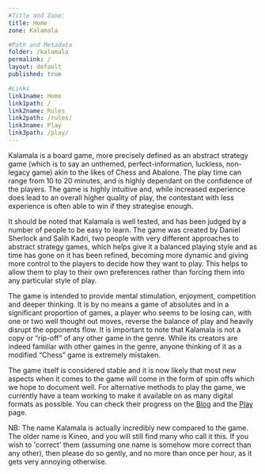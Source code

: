```yaml
---
#Title and Zone:
title: Home
zone: Kalamala

#Path and Metadata
folder: /kalamala
permalink: /
layout: default
published: true

#Links
link1name: Home
link1path: /
link2name: Rules
link2path: /rules/
link3name: Play
link3path: /play/
---
```


Kalamala is a board game, more precisely defined as an abstract strategy game (which is to say an unthemed, perfect-information, luckless, non-legacy game) akin to the likes of Chess and Abalone. The play time can range from 10 to 20 minutes, and is highly dependant on the confidence of the players. The game is highly intuitive and, while increased experience does lead to an overall higher quality of play, the contestant with less experience is often able to win if they strategise enough.

It should be noted that Kalamala is well tested, and has been judged by a number of people to be easy to learn. The game was created by Daniel Sherlock and Salih Kadri, two people with very different approaches to abstract strategy games, which helps give it a balanced playing style and as time has gone on it has been refined, becoming more dynamic and giving more control to the players to decide how they want to play. This helps to allow them to play to their own preferences rather than forcing them into any particular style of play.

The game is intended to provide mental stimulation, enjoyment, competition and deeper thinking. It is by no means a game of absolutes and in a significant proportion of games, a player who seems to be losing can, with one or two well thought out moves, reverse the balance of play and heavily disrupt the opponents flow. It is important to note that Kalamala is not a copy or “rip-off” of any other game in the genre. While its creators are indeed familiar with other games in the genre, anyone thinking of it as a modified “Chess” game is extremely mistaken.

The game itself is considered stable and it is now likely that most new aspects when it comes to the game will come in the form of spin offs which we hope to document well. For alternative methods to play the game, we currently have a team working to make it available on as many digital formats as possible. You can check their progress on the [Blog](/blog/) and the [Play](/kalamala/play/) page. 

NB: The name Kalamala is actually incredibly new compared to the game. The older name is Kineo, and you will still find many who call it this. If you wish to 'correct' them (assuming one name is somehow more correct than any other), then please do so gently, and no more than once per hour, as it gets very annoying otherwise.